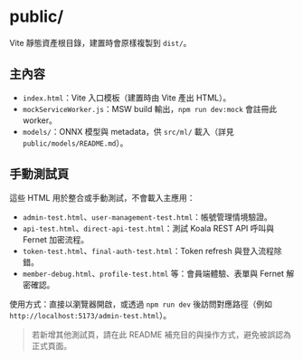 # public/

Vite 靜態資產根目錄，建置時會原樣複製到 `dist/`。

## 主內容
- `index.html`：Vite 入口模板（建置時由 Vite 產出 HTML）。
- `mockServiceWorker.js`：MSW build 輸出，`npm run dev:mock` 會註冊此 worker。
- `models/`：ONNX 模型與 metadata，供 `src/ml/` 載入（詳見 `public/models/README.md`）。

## 手動測試頁
這些 HTML 用於整合或手動測試，不會載入主應用：
- `admin-test.html`、`user-management-test.html`：帳號管理情境驗證。
- `api-test.html`、`direct-api-test.html`：測試 Koala REST API 呼叫與 Fernet 加密流程。
- `token-test.html`、`final-auth-test.html`：Token refresh 與登入流程除錯。
- `member-debug.html`、`profile-test.html` 等：會員端體驗、表單與 Fernet 解密確認。

使用方式：直接以瀏覽器開啟，或透過 `npm run dev` 後訪問對應路徑（例如 `http://localhost:5173/admin-test.html`）。

> 若新增其他測試頁，請在此 README 補充目的與操作方式，避免被誤認為正式頁面。
